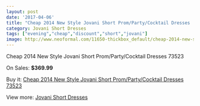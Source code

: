 ```yaml
---
layout: post
date: '2017-04-06'
title: "Cheap 2014 New Style Jovani Short Prom/Party/Cocktail Dresses  73523"
category: Jovani Short Dresses
tags: ["evening","cheap","discount","short","jovani"]
image: http://www.neoformal.com/11650-thickbox_default/cheap-2014-new-style-jovani-short-prom-party-cocktail-dresses-73523.jpg
---
```

Cheap 2014 New Style Jovani Short Prom/Party/Cocktail Dresses  73523

On Sales: **$369.99**
<a href="https://www.neoformal.com/en/jovani-short-dresses-2014/4175-cheap-2014-new-style-jovani-short-prom-party-cocktail-dresses-73523.html"><amp-img layout="responsive" width="600" height="600" src="//www.neoformal.com/11650-thickbox_default/cheap-2014-new-style-jovani-short-prom-party-cocktail-dresses-73523.jpg" alt="Cheap 2014 New Style Jovani Short Prom/Party/Cocktail Dresses  73523 0" /></a>
<a href="https://www.neoformal.com/en/jovani-short-dresses-2014/4175-cheap-2014-new-style-jovani-short-prom-party-cocktail-dresses-73523.html"><amp-img layout="responsive" width="600" height="600" src="//www.neoformal.com/11651-thickbox_default/cheap-2014-new-style-jovani-short-prom-party-cocktail-dresses-73523.jpg" alt="Cheap 2014 New Style Jovani Short Prom/Party/Cocktail Dresses  73523 1" /></a>

Buy it: [Cheap 2014 New Style Jovani Short Prom/Party/Cocktail Dresses  73523](https://www.neoformal.com/en/jovani-short-dresses-2014/4175-cheap-2014-new-style-jovani-short-prom-party-cocktail-dresses-73523.html "Cheap 2014 New Style Jovani Short Prom/Party/Cocktail Dresses  73523")

View more: [Jovani Short Dresses](https://www.neoformal.com/en/54-jovani-short-dresses-2014 "Jovani Short Dresses")